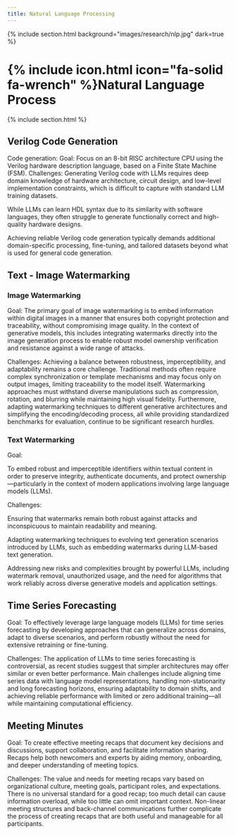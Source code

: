 ```yaml
---
title: Natural Language Processing
---
```


{% include section.html background="images/research/nlp.jpg" dark=true %}
# {% include icon.html icon="fa-solid fa-wrench" %}Natural Language Process

{% include section.html %}

## Verilog Code Generation

Code generation:
Goal:
Focus on an 8-bit RISC architecture CPU using the Verilog hardware description language, based on a Finite State Machine (FSM).
Challenges:
Generating Verilog code with LLMs requires deep domain knowledge of hardware architecture, circuit design, and low-level implementation constraints, which is difficult to capture with standard LLM training datasets.

While LLMs can learn HDL syntax due to its similarity with software languages, they often struggle to generate functionally correct and high-quality hardware designs.

Achieving reliable Verilog code generation typically demands additional domain-specific processing, fine-tuning, and tailored datasets beyond what is used for general code generation.


## Text - Image Watermarking
### Image Watermarking
Goal:
The primary goal of image watermarking is to embed information within digital images in a manner that ensures both copyright protection and traceability, without compromising image quality. In the context of generative models, this includes integrating watermarks directly into the image generation process to enable robust model ownership verification and resistance against a wide range of attacks.

Challenges:
Achieving a balance between robustness, imperceptibility, and adaptability remains a core challenge. Traditional methods often require complex synchronization or template mechanisms and may focus only on output images, limiting traceability to the model itself. Watermarking approaches must withstand diverse manipulations such as compression, rotation, and blurring while maintaining high visual fidelity. Furthermore, adapting watermarking techniques to different generative architectures and simplifying the encoding/decoding process, all while providing standardized benchmarks for evaluation, continue to be significant research hurdles.

### Text Watermarking
Goal:

To embed robust and imperceptible identifiers within textual content in order to preserve integrity, authenticate documents, and protect ownership—particularly in the context of modern applications involving large language models (LLMs).

Challenges:

Ensuring that watermarks remain both robust against attacks and inconspicuous to maintain readability and meaning.

Adapting watermarking techniques to evolving text generation scenarios introduced by LLMs, such as embedding watermarks during LLM-based text generation.

Addressing new risks and complexities brought by powerful LLMs, including watermark removal, unauthorized usage, and the need for algorithms that work reliably across diverse generative models and application settings.


## Time Series Forecasting
Goal:
To effectively leverage large language models (LLMs) for time series forecasting by developing approaches that can generalize across domains, adapt to diverse scenarios, and perform robustly without the need for extensive retraining or fine-tuning.

Challenges:
The application of LLMs to time series forecasting is controversial, as recent studies suggest that simpler architectures may offer similar or even better performance. Main challenges include aligning time series data with language model representations, handling non-stationarity and long forecasting horizons, ensuring adaptability to domain shifts, and achieving reliable performance with limited or zero additional training—all while maintaining computational efficiency.

## Meeting Minutes

Goal:
To create effective meeting recaps that document key decisions and discussions, support collaboration, and facilitate information sharing. Recaps help both newcomers and experts by aiding memory, onboarding, and deeper understanding of meeting topics.

Challenges:
The value and needs for meeting recaps vary based on organizational culture, meeting goals, participant roles, and expectations. There is no universal standard for a good recap; too much detail can cause information overload, while too little can omit important context. Non-linear meeting structures and back-channel communications further complicate the process of creating recaps that are both useful and manageable for all participants.